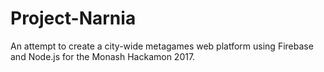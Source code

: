 # Project-Narnia

An attempt to create a city-wide metagames web platform using Firebase and Node.js for the Monash Hackamon 2017.

